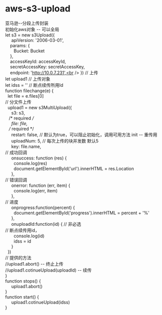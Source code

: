 # aws-s3-upload
亚马逊--分段上传封装
<br>
初始化aws对象 -- 可以全局<br />
   let s3 = new s3Upload({<br />
        &nbsp;&nbsp;&nbsp;&nbsp;&nbsp;apiVersion: '2006-03-01',<br />
        &nbsp;&nbsp;&nbsp;&nbsp;params: {<br />
           &nbsp;&nbsp;&nbsp;&nbsp;&nbsp;&nbsp; Bucket: Bucket<br />
        &nbsp;&nbsp;&nbsp;&nbsp;},<br />
        &nbsp;&nbsp;&nbsp;&nbsp;accessKeyId: accessKeyId,<br />
        &nbsp;&nbsp;&nbsp;&nbsp;secretAccessKey: secretAccessKey,<br />
        &nbsp;&nbsp;&nbsp;&nbsp;endpoint: 'http://10.0.7.231',<br />
    })
    // 上传<br />
    let upload1 // 上传对象<br />
    let idss = '' // 断点续传所用Id<br />
    function filechange(e) {<br />
        &nbsp;&nbsp;let file = e.files[0]<br />
        // 分文件上传<br />
       &nbsp;&nbsp;upload1 = new s3MultiUpload({<br />
         &nbsp;&nbsp;&nbsp;&nbsp;   s3: s3,<br />
        &nbsp;&nbsp;    /* required */<br />
        &nbsp;&nbsp;&nbsp;&nbsp;    file: file,<br />
        &nbsp;&nbsp;    /* required */<br />
         &nbsp;&nbsp;&nbsp;&nbsp;   restart: false, // 默认为true，可以阻止初始化，调用可用方法 init -- 重传用<br />
         &nbsp;&nbsp;&nbsp;&nbsp;   uploadNum: 5, // 每次上传的块并发数 默认5<br />
         &nbsp;&nbsp;&nbsp;&nbsp;   key: file.name,<br />
            //    成功回调<br />
          &nbsp;&nbsp;&nbsp;&nbsp;  onsuccess: function (res) {<br />
          &nbsp;&nbsp;&nbsp;&nbsp;&nbsp;&nbsp;      console.log(res)<br />
           &nbsp;&nbsp;&nbsp;&nbsp;&nbsp;&nbsp;     document.getElementById('url').innerHTML = res.Location<br />
         &nbsp;&nbsp;&nbsp;&nbsp;   },<br />
            //    错误回调<br />
           &nbsp;&nbsp;&nbsp;&nbsp; onerror: function (err, item) {<br />
            &nbsp;&nbsp;&nbsp;&nbsp;&nbsp;&nbsp;    console.log(err, item)<br />
          &nbsp;&nbsp;&nbsp;&nbsp;  },<br />
            //    进度<br />
           &nbsp;&nbsp;&nbsp;&nbsp; onprogress:function(percent) {<br />
           &nbsp;&nbsp;&nbsp;&nbsp;&nbsp;&nbsp;     document.getElementById('progress').innerHTML = percent + '%'<br />
           &nbsp;&nbsp;&nbsp;&nbsp; },<br />
           &nbsp;&nbsp;&nbsp;&nbsp; onuploadId:function(id) { // 非必选<br />
                //  断点续传用id，<br />
            &nbsp;&nbsp;&nbsp;&nbsp;&nbsp;&nbsp;    console.log(id)<br />
            &nbsp;&nbsp;&nbsp;&nbsp;&nbsp;&nbsp;    idss = id<br />
          &nbsp;&nbsp;&nbsp;&nbsp;  }<br />
        &nbsp;&nbsp;})<br />
        // 提供的方法<br />
        //upload1.abort() -- 终止上传<br />
        //upload1.cotinueUpload(uploadId) -- 续传<br />
    }<br />
    function stops() {<br />
      &nbsp;&nbsp;&nbsp;&nbsp;  upload1.abort()<br />
    }<br />
    function start() {<br />
      &nbsp;&nbsp;&nbsp;&nbsp;  upload1.cotinueUpload(idss)<br />
    }<br />

